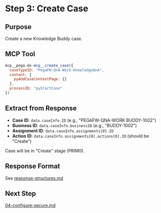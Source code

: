 # Step 3: Create Case

## Purpose

Create a new Knowledge Buddy case.

## MCP Tool

```javascript
mcp__pega-dx-mcp__create_case({
  caseTypeID: "PegaFW-QnA-Work-KnowledgeQnA",
  content: {
    pyAddCaseContextPage: {}
  },
  processID: "pyStartCase"
})
```

## Extract from Response

- **Case ID**: `data.caseInfo.ID` (e.g., "PEGAFW-QNA-WORK BUDDY-1002")
- **Business ID**: `data.caseInfo.businessID` (e.g., "BUDDY-1002")
- **Assignment ID**: `data.caseInfo.assignments[0].ID`
- **Action ID**: `data.caseInfo.assignments[0].actions[0].ID` (should be "Create")

Case will be in "Create" stage (PRIM0).

## Response Format

See [response-structures.md](response-structures.md#create_case)

## Next Step

[04-configure-secure.md](04-configure-secure.md)
